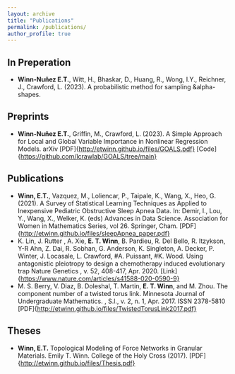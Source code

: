```yaml
---
layout: archive
title: "Publications"
permalink: /publications/
author_profile: true
---
```


## In Preperation
* **Winn-Nuñez E.T.**, Witt, H., Bhaskar, D., Huang, R., Wong, I.Y., Reichner, J., Crawford, L. (2023). A probabilistic method for sampling &alpha-shapes.

## Preprints 
* **Winn-Nuñez E.T.**, Griffin, M., Crawford, L. (2023). A Simple Approach for Local and Global Variable Importance in Nonlinear Regression Models. arXiv [PDF]{http://etwinn.github.io/files/GOALS.pdf} [Code]{https://github.com/lcrawlab/GOALS/tree/main}

## Publications
* **Winn, E.T.**, Vazquez, M., Loliencar, P., Taipale, K., Wang, X., Heo, G. (2021). A Survey of Statistical Learning Techniques as Applied to Inexpensive Pediatric Obstructive Sleep Apnea Data. In: Demir, I., Lou, Y., Wang, X., Welker, K. (eds) Advances in Data Science. Association for Women in Mathematics Series, vol 26. Springer, Cham. [PDF]{http://etwinn.github.io/files/sleepApnea_paper.pdf}
* K. Lin, J. Rutter , A. Xie, **E. T. Winn**, B. Pardieu, R. Del Bello, R. Itzykson, Y-R Ahn, Z. Dai, R. Sobhan, G. Anderson, K. Singleton, A. Decker, P. Winter, J. Locasale, L. Crawford, #A. Puissant, #K. Wood. Using antagonistic pleiotropy to design a chemotherapy induced evolutionary trap Nature Genetics , v. 52, 408-417, Apr. 2020. [Link]{https://www.nature.com/articles/s41588-020-0590-9}
* M. S. Berry, V. Diaz, B. Doleshal, T. Martin, **E. T. Winn**, and M. Zhou. The component number of a twisted torus link. Minnesota Journal of Undergraduate Mathematics. , S.l., v. 2, n. 1, Apr. 2017. ISSN 2378-5810 [PDF]{http://etwinn.github.io/files/TwistedTorusLink2017.pdf}

## Theses
* **Winn, E.T.** Topological Modeling of Force Networks in Granular Materials. Emily T. Winn. College of the Holy Cross (2017). [PDF]{http://etwinn.github.io/files/Thesis.pdf}
